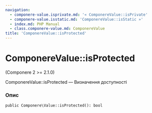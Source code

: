 ```yaml
---
navigation:
  - componere-value.isprivate.md: '« ComponereValue::isPrivate'
  - componere-value.isstatic.md: 'ComponereValue::isStatic »'
  - index.md: PHP Manual
  - class.componere-value.md: ComponereValue
title: 'ComponereValue::isProtected'
---
```

# ComponereValue::isProtected

(Componere 2 >= 2.1.0)

ComponereValue::isProtected — Визначення доступності

### Опис

```methodsynopsis
public Componere\Value::isProtected(): bool
```
